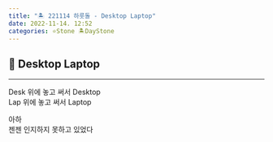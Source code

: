 ```yaml
---
title: "🏝️ 221114 하룻돌 - Desktop Laptop"
date: 2022-11-14. 12:52
categories: ⭐Stone 🏝️DayStone
---
```


## 🗿 Desktop Laptop

---

Desk 위에 놓고 써서 Desktop  
Lap 위에 놓고 써서 Laptop  

아하  
젠젠 인지하지 못하고 있었다
